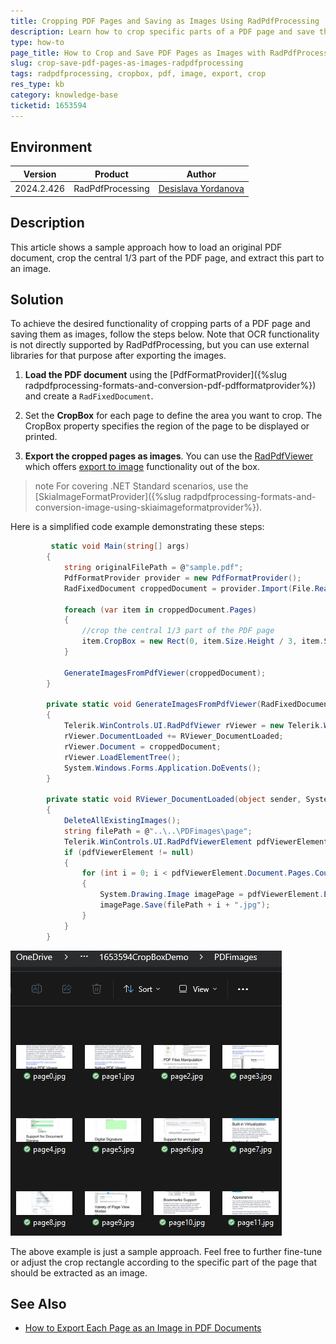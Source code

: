 ```yaml
---
title: Cropping PDF Pages and Saving as Images Using RadPdfProcessing
description: Learn how to crop specific parts of a PDF page and save them as images using the RadPdfProcessing library.
type: how-to
page_title: How to Crop and Save PDF Pages as Images with RadPdfProcessing
slug: crop-save-pdf-pages-as-images-radpdfprocessing
tags: radpdfprocessing, cropbox, pdf, image, export, crop
res_type: kb
category: knowledge-base
ticketid: 1653594
---
```


## Environment

| Version | Product | Author | 
| --- | --- | ---- | 
| 2024.2.426| RadPdfProcessing |[Desislava Yordanova](https://www.telerik.com/blogs/author/desislava-yordanova)| 

## Description

This article shows a sample approach how to load an original PDF document, crop the central 1/3 part of the PDF page, and extract this part to an image.

## Solution

To achieve the desired functionality of cropping parts of a PDF page and saving them as images, follow the steps below. Note that OCR functionality is not directly supported by RadPdfProcessing, but you can use external libraries for that purpose after exporting the images.

1. **Load the PDF document** using the [PdfFormatProvider]({%slug radpdfprocessing-formats-and-conversion-pdf-pdfformatprovider%}) and create a `RadFixedDocument`.

2. Set the **CropBox** for each page to define the area you want to crop. The CropBox property specifies the region of the page to be displayed or printed.

3. **Export the cropped pages as images**. You can use the [RadPdfViewer](https://docs.telerik.com/devtools/winforms/controls/pdfviewer/overview) which offers [export to image](https://docs.telerik.com/devtools/winforms/controls/pdfviewer/export-to-image) functionality out of the box.

>note For covering .NET Standard scenarios, use the [SkiaImageFormatProvider]({%slug radpdfprocessing-formats-and-conversion-image-using-skiaimageformatprovider%}).

Here is a simplified code example demonstrating these steps:

```csharp
         static void Main(string[] args)
        {
            string originalFilePath = @"sample.pdf";
            PdfFormatProvider provider = new PdfFormatProvider();
            RadFixedDocument croppedDocument = provider.Import(File.ReadAllBytes(originalFilePath));

            foreach (var item in croppedDocument.Pages)
            {
                //crop the central 1/3 part of the PDF page 
                item.CropBox = new Rect(0, item.Size.Height / 3, item.Size.Width, item.Size.Height / 3);
            }

            GenerateImagesFromPdfViewer(croppedDocument); 
        }

        private static void GenerateImagesFromPdfViewer(RadFixedDocument croppedDocument)
        {
            Telerik.WinControls.UI.RadPdfViewer rViewer = new Telerik.WinControls.UI.RadPdfViewer();
            rViewer.DocumentLoaded += RViewer_DocumentLoaded;
            rViewer.Document = croppedDocument;
            rViewer.LoadElementTree();
            System.Windows.Forms.Application.DoEvents();
        }

        private static void RViewer_DocumentLoaded(object sender, System.EventArgs e)
        {
            DeleteAllExistingImages();
            string filePath = @"..\..\PDFimages\page";
            Telerik.WinControls.UI.RadPdfViewerElement pdfViewerElement = sender as Telerik.WinControls.UI.RadPdfViewerElement;
            if (pdfViewerElement != null)
            {
                for (int i = 0; i < pdfViewerElement.Document.Pages.Count; i++)
                {
                    System.Drawing.Image imagePage = pdfViewerElement.ExportPage(i, 1, true, System.Drawing.Imaging.ImageFormat.Jpeg);
                    imagePage.Save(filePath + i + ".jpg");
                }
            }
        }
```
![Pdf CropBox](images/pdf-cropbox.png) 

The above example is just a sample approach. Feel free to further fine-tune or adjust the crop rectangle according to the specific part of the page that should be extracted as an image.

## See Also

- [How to Export Each Page as an Image in PDF Documents](https://docs.telerik.com/devtools/winforms/knowledge-base/pdfviewer-export-page-images-with-no-ui)

